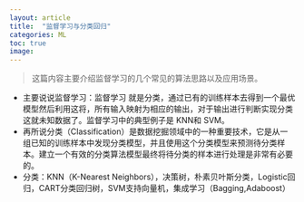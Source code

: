 ```yaml
---
layout: article
title:  "监督学习与分类回归"
categories: ML
toc: true
image:
---
```


> 这篇内容主要介绍监督学习的几个常见的算法思路以及应用场景。

* 主要说说监督学习：监督学习 就是分类，通过已有的训练样本去得到一个最优模型然后利用这将，所有输入映射为相应的输出，对于输出进行判断实现分类这就未知数据了。监督学习中的典型例子是 KNN和 SVM。
* 再所说分类（Classification）是数据挖掘领域中的一种重要技术，它是从一组已知的训练样本中发现分类模型，并且使用这个分类模型来预测待分类样本。建立一个有效的分类算法模型最终将待分类的样本进行处理是非常有必要的。
* 分类：KNN（K-Nearest Neighbors），决策树，朴素贝叶斯分类，Logistic回归，CART分类回归树，SVM支持向量机，集成学习（Bagging,Adaboost）
